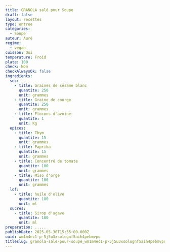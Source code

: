 ```yaml
---
title: GRANOLA salé pour Soupe
draft: false
layout: recettes
type: entree
categories:
  - Soupe
auteur: Auré
regime:
  - vegan
cuisson: Oui
temperature: Froid
plate: 100
check: Non
checkAlwaysOk: false
ingredients:
  sec:
    - title: Graines de sésame blanc
      quantite: 250
      unit: grammes
    - title: Graine de courge
      quantite: 250
      unit: grammes
    - title: Flocons d'avoine
      quantite: 1
      unit: Kg
  epices:
    - title: Thym
      quantite: 15
      unit: grammes
    - title: Paprika
      quantite: 15
      unit: grammes
    - title: Concentré de tomate
      quantite: 100
      unit: grammes
    - title: Miso d'orge
      quantite: 100
      unit: grammes
  lof:
    - title: huile d'olive
      quantite: 180
      unit: ml
  sucres:
    - title: Sirop d'agave
      quantite: 180
      unit: ml
preparation: .....
publishDate: 2025-05-30T15:55:00.000Z
uuid: wm1m4ec1-p-5j5u3xsolugnf5aih4pebmvpo
titleslug: granola-sale-pour-soupe_wm1m4ec1-p-5j5u3xsolugnf5aih4pebmvpo
---
```

